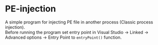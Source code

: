 # PE-injection
A simple program for injecting PE file in another process (Classic process injection). <br/>
Before running the program set entry point in Visual Studio -> Linked -> Advanced options -> Entry Point to `entryPoint()` function.
